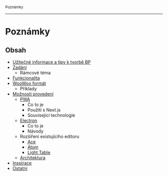 <sub>Poznámky<sub>

---

# Poznámky

## Obsah

- [Užitečné informace a tipy k tvorbě BP](protips/README.md)
- [Zadání](zadani/README.md)
    - Rámcové téma
- [Funkcionalita](funkcionalita/README.md)
- [WooWoo formát](woo/README.md)
    - Příklady
- [Možnosti provedení](moznosti-provedeni/README.md)
    - [PWA](moznosti-provedeni/pwa.md)
        - Co to je
        - Použití s Next.js
        - Související technologie
    - [Electron](moznosti-provedeni/electron.md)
        - Co to je
        - Návody
    - Rozšíření existujícího editoru
        - [Ace](moznosti-provedeni/rozsireni-ace.md)
        - [Atom](moznosti-provedeni/rozsireni-atom.md)
        - [Light Table](moznosti-provedeni/rozsireni-lighttable.md)
    - [Architektura](moznosti-provedeni/architektura.md)
- [Inspirace](inspirace/README.md)
- [Ostatní](ostatni/README.md)
